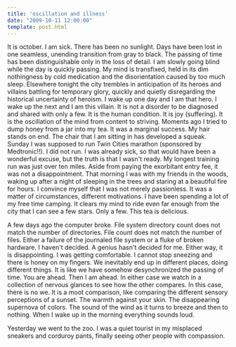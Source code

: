 ```yaml
---
title: 'oscillation and illness'
date: "2009-10-11 12:00:00"
template: post.html
---
```


It is october. I am sick. There has been no sunlight. Days have been lost in one seamless, unending transition from gray to black. The passing of time has been distinguishable only in the loss of detail. I am slowly going blind while the day is quickly passing. My mind is transfixed, held in its dim nothingness by cold medication and the disorientation caused by too much sleep. Elsewhere tonight the city trembles in anticipation of its heroes and villains battling for temporary glory, quickly and quietly disregarding the historical uncertainty of heroism. I wake up one day and I am that hero. I wake up the next and I am this villain. It is not a disorder to be diagnosed and shared with only a few. It is the human condition. It is joy (suffering). It is the oscillation of the mind from content to striving. Moments ago I tried to dump honey from a jar into my tea. It was a marginal success. My hair stands on end. The chair that I am sitting in has developed a squeak. Sunday I was supposed to run Twin Cities marathon (sponsored by Medtronic!!). I did not run. I was already sick, so that would have been a wonderful excuse, but the truth is that I wasn't ready. My longest training run was just over ten miles. Aside from paying the exorbitant entry fee, it was not a disappointment. That morning I was with my friends in the woods, waking up after a night of sleeping in the trees and staring at a beautiful fire for hours. I convince myself that I was not merely passionless. It was a matter of circumstances, different motivations. I have been spending a lot of my free time camping. It clears my mind to ride even far enough from the city that I can see a few stars. Only a few. This tea is delicious.

A few days ago the computer broke. File system directory count does not match the number of directories. File count does not match the number of files. Either a failure of the journaled file system or a fluke of broken hardware. I haven't decided. A genius hasn't decided for me. Either way, it is disappointing. I was getting comfortable. I cannot stop sneezing and there is honey on my fingers. We inevitably end up in different places, doing different things. It is like we have somehow desynchronized the passing of time. You are ahead. Then I am ahead. In either case we watch in a collection of nervous glances to see how the other compares. In this case, there is no we. It is a moot comparison, like comparing the different sensory perceptions of a sunset. The warmth against your skin. The disappearing supernova of colors. The sound of the wind as it turns to breeze and then to nothing. When I wake up in the morning everything sounds loud.

Yesterday we went to the zoo. I was a quiet tourist in my misplaced sneakers and corduroy pants, finally seeing other people with compassion.